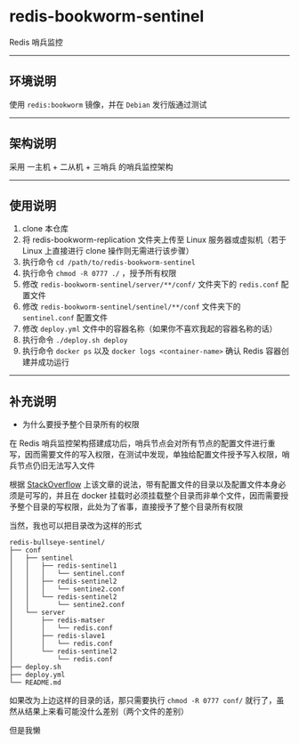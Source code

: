 # redis-bookworm-sentinel

Redis 哨兵监控

------

## 环境说明

使用 `redis:bookworm` 镜像，并在 `Debian` 发行版通过测试

------

## 架构说明

采用 一主机 + 二从机 + 三哨兵 的哨兵监控架构

------

## 使用说明

1. clone 本仓库
2. 将 redis-bookworm-replication 文件夹上传至 Linux 服务器或虚拟机（若于 Linux 上直接进行 clone 操作则无需进行该步骤）
3. 执行命令 `cd /path/to/redis-bookworm-sentinel` 
4. 执行命令 `chmod -R 0777 ./` ，授予所有权限
5. 修改 `redis-bookworm-sentinel/server/**/conf/` 文件夹下的 `redis.conf` 配置文件
6. 修改 `redis-bookworm-sentinel/sentinel/**/conf` 文件夹下的 `sentinel.conf` 配置文件
7. 修改 `deploy.yml` 文件中的容器名称（如果你不喜欢我起的容器名称的话）
8. 执行命令 `./deploy.sh deploy`
9. 执行命令 `docker ps` 以及 `docker logs <container-name>` 确认 Redis 容器创建并成功运行

------

## 补充说明

- 为什么要授予整个目录所有的权限

在 Redis 哨兵监控架构搭建成功后，哨兵节点会对所有节点的配置文件进行重写，因而需要文件的写入权限，在测试中发现，单独给配置文件授予写入权限，哨兵节点仍旧无法写入文件

根据 [StackOverflow](https://stackoverflow.com/questions/70384566/warning-sentinel-was-not-able-to-save-the-new-configuration-on-disk-device) 上该文章的说法，带有配置文件的目录以及配置文件本身必须是可写的，并且在 docker 挂载时必须挂载整个目录而非单个文件，因而需要授予整个目录的写权限，此处为了省事，直接授予了整个目录所有权限

当然，我也可以把目录改为这样的形式

```
redis-bullseye-sentinel/
├── conf
│   ├── sentinel
│   │   ├── redis-sentinel1
│   │   │   └── sentinel.conf
│   │   ├── redis-sentinel2
│   │   │   └── sentine2.conf
│   │   └── redis-sentinel2
│   │       └── sentine2.conf
│   └── server
│       ├── redis-matser
│       │   └── redis.conf
│       ├── redis-slave1
│       │   └── redis.conf
│       └── redis-sentinel2
│           └── redis.conf
├── deploy.sh
├── deploy.yml
└── README.md
```

如果改为上边这样的目录的话，那只需要执行 `chmod -R 0777 conf/` 就行了，虽然从结果上来看可能没什么差别（两个文件的差别）

但是我懒